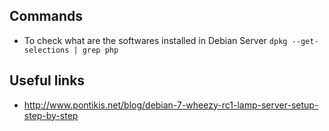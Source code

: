 ## Commands ##
- To check what are the softwares installed in Debian Server
`dpkg --get-selections | grep php`

## Useful links ##
- http://www.pontikis.net/blog/debian-7-wheezy-rc1-lamp-server-setup-step-by-step
